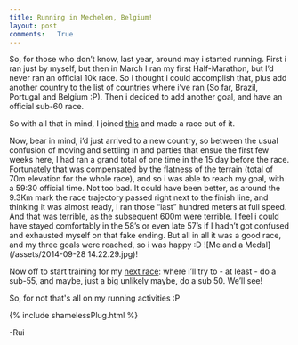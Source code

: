```yaml
---
title: Running in Mechelen, Belgium!
layout: post
comments:	True
---
```


So, for those who don’t know, last year, around may i started running. First i ran just by myself, but then in March I ran my first Half-Marathon, but I’d never ran an official 10k race. So i thought i could accomplish that, plus add another country to the list of countries where i’ve ran (So far, Brazil, Portugal and Belgium :P). Then i decided to add another goal, and have an official sub-60 race. 

So with all that in mind, I joined [this](http://www.sport.be/runningtour/dwarsdoormechelen/2014/nl/) and made a race out of it.

Now, bear in mind, i’d just arrived to a new country, so between the usual confusion of moving and settling in and parties that ensue the first few weeks here, I had ran a grand total of one time in the 15 day before the race. Fortunately that was compensated by the flatness of the terrain (total of 70m elevation for the whole race), and so i was able to reach my goal, with a 59:30 official time. Not too bad. It could have been better, as around the 9.3Km mark the race trajectory passed right next to the finish line, and thinking it was almost ready, i ran those “last” hundred meters at full speed. And that was terrible, as the subsequent 600m were terrible. I feel i could have stayed comfortably in the 58’s or even late 57’s if I hadn’t got confused and exhausted myself on that fake ending. But all in all it was a good race, and my three goals were reached, so i was happy :D ![Me and a Medal](/assets/2014-09-28 14.22.29.jpg)!

Now off to start training for my [next race](http://www.saosilvestredelisboa.com/site/): where i’ll try to - at least - do a sub-55, and maybe, just a big unlikely maybe, do a sub 50. We’ll see!

So, for not that's all on my running activities :P

{% include shamelessPlug.html %}

-Rui
